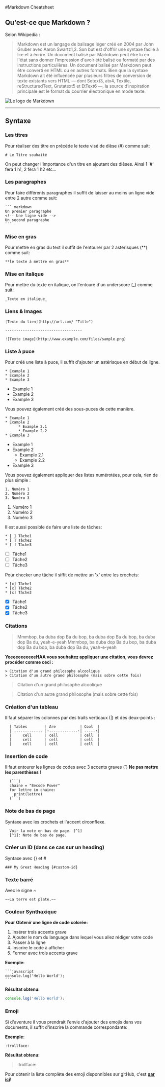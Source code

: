 #Markdown Cheatsheet
## Qu'est-ce que Markdown ?
Selon Wikipedia :
> Markdown est un langage de balisage léger créé en 2004 par John Gruber avec Aaron Swartz1,2. Son but est d'offrir une syntaxe facile à lire et à écrire. Un document balisé par Markdown peut être lu en l'état sans donner l’impression d'avoir été balisé ou formaté par des instructions particulières.
Un document balisé par Markdown peut être converti en HTML ou en autres formats. Bien que la syntaxe Markdown ait été influencée par plusieurs filtres de conversion de texte existants vers HTML — dont Setext3, atx4, Textile, reStructuredText, Grutatext5 et EtText6 —, la source d’inspiration principale est le format du courrier électronique en mode texte.

![Le logo de Markdown](http://kirkstrobeck.github.io/whatismarkdown.com/img/markdown.png)
___
## Syntaxe
### Les titres
Pour réaliser des titre on précède le texte visé de dièse (#) comme suit:

    # Le Titre souhaité

On peut changer l'importance d'un titre en ajoutant des dièses. Ainsi 1 '#' fera 1 h1, 2 fera 1 h2 etc...

### Les paragraphes
Pour faire différents paragraphes il suffit de laisser au moins un ligne vide entre 2 autre comme suit:

    ``` markdown
    Un premier paragraphe
    <!-- Une ligne vide -->
    Un second paragraphe
    ```

### Mise en gras
Pour mettre en gras du text il suffit de l'entourer par 2 astérisques (**) comme suit:

    **le texte à mettre en gras**

### Mise en italique
Pour mettre du texte en italique, on l'entoure d'un underscore (_) comme suit:

    _Texte en italique_

### Liens & Images

```
[Texte du lien](http://url.com/ "Title")

-----------------------------------

![Texte image](http://www.example.com/files/sample.png)
```

### Liste à puce

Pour créé une liste à puce, il suffit d'ajouter un astérisque en début de ligne.
```
* Example 1
* Example 2
* Example 3
```

* Example 1
* Example 2
* Example 3

Vous pouvez également créé des sous-puces de cette manière.

```
* Example 1
* Example 2
      * Example 2.1
      * Example 2.2
* Example 3
```
* Example 1
* Example 2
    * Example 2.1
    * Example 2.2
* Example 3

Vous pouvez également appliquer des listes numérotées, pour cela, rien de plus simple :

```
1. Numéro 1
2. Numéro 2
3. Numéro 3
```
1. Numéro 1
2. Numéro 2
3. Numéro 3

Il est aussi possible de faire une liste de tâches:

```   
* [ ] Tâche1
* [ ] Tâche2
* [ ] Tâche3
```

* [ ] Tâche1
* [ ] Tâche2
* [ ] Tâche3

Pour checker une tâche il siffit de mettre un 'x' entre les crochets:

```   
* [x] Tâche1
* [x] Tâche2
* [x] Tâche3
```

* [x] Tâche1
* [x] Tâche2
* [x] Tâche3

### Citations
>Mmmbop, ba duba dop
Ba du bop, ba duba dop
Ba du bop, ba duba dop
Ba du, yeah-e-yeah
Mmmbop, ba duba dop
Ba du bop, ba duba dop
Ba du bop, ba duba dop
Ba du, yeah-e-yeah

**YeeeeeeeeeeeHAA vous souhaitez appliquer une citation, vous devrez procéder comme ceci :**

```
> Citation d'un grand philosophe alcoolique
> Citation d'un autre grand philosophe (mais sobre cette fois)
```

> Citation d'un grand philosophe alcoolique

> Citation d'un autre grand philosophe (mais sobre cette fois)

### Création d'un tableau
Il faut séparer les colonnes par des traits verticaux (|) et des deux-points :

```
  | Tables        | Are           | Cool  |
  | ------------- |:-------------:| -----:|
  |     cell      | cell          | cell  |
  |     cell      | cell          | cell  |
  |     cell      | cell          | cell  |
```

### Insertion de code
Il faut entourer les lignes de codes avec 3 accents graves (`)
**Ne pas mettre les parenthèses !**
```
  (```)
  chaine = "Becode Power"
  for lettre in chaine:
    print(lettre)
  (```)
```

### Note de bas de page
Syntaxe avec les crochets et l'accent circonflexe.
```
  Voir la note en bas de page. [^1]
  [^1]: Note de bas de page.
```

### Créer un ID (dans ce cas sur un heading)
Syntaxe avec {} et #
```
### My Great Heading {#custom-id}
```

### Texte barré
Avec le signe ~
```
~~La terre est plate.~~
```
### Couleur Synthaxique
**Pour Obtenir une ligne de code colorée:**
1. Insérer trois accents grave
2. Ajouter le nom du language dans lequel vous allez rédiger votre code
3. Passer à la ligne
4. Inscrire le code à afficher
5. Fermer avec trois accents grave

**Exemple:**

    ```javascript
    console.log('Hello World');
    ```

**Résultat obtenu:**

```javascript
console.log('Hello World');
```
### Emoji

Si d'aventure il vous prendrait l'envie d'ajouter des emojis dans vos documents, il suffit d'inscrire la commande correspondante:

**Exemple:**
```
:trollface:
```

**Résultat obtenu:**

>:trollface:

Pour obtenir la liste complète des emoji disponnibles sur gitHub, c'est [**par ici**](https://gist.github.com/rxaviers/7360908)!
